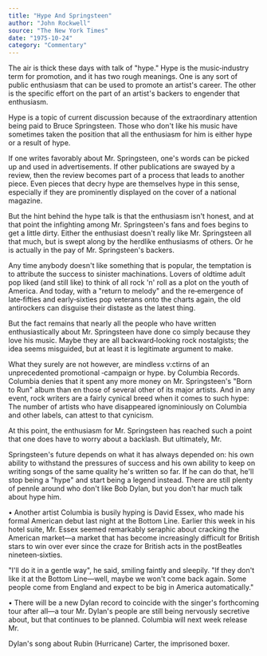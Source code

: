 ```yaml
---
title: "Hype And Springsteen"
author: "John Rockwell"
source: "The New York Times"
date: "1975-10-24"
category: "Commentary"
---
```


The air is thick these days with talk of "hype." Hype is the music‐industry term for promotion, and it has two rough meanings. One is any sort of public enthusiasm that can be used to promote an artist's career. The other is the specific effort on the part of an artist's backers to engender that enthusiasm.

Hype is a topic of current discussion because of the extraordinary attention being paid to Bruce Springsteen. Those who don't like his music have sometimes taken the position that all the enthusiasm for him is either hype or a result of hype.

If one writes favorably about Mr. Springsteen, one's words can be picked up and used in advertisements. If other publications are swayed by a review, then the review becomes part of a process that leads to another piece. Even pieces that decry hype are themselves hype in this sense, especially if they are prominently displayed on the cover of a national magazine.

But the hint behind the hype talk is that the enthusiasm isn't honest, and at that point the infighting among Mr. Springsteen's fans and foes begins to get a little dirty. Either the enthusiast doesn't really like Mr. Springsteen all that much, but is swept along by the herdlike enthusiasms of others. Or he is actually in the pay of Mr. Springsteen's backers.

Any time anybody doesn't like something that is popular, the temptation is to attribute the success to sinister machinations. Lovers of oldtime adult pop liked (and still like) to think of all rock 'n' roll as a plot on the youth of America. And today, with a "return to melody" and the re‐emergence of late‐fifties and early‐sixties pop veterans onto the charts again, the old antirockers can disguise their distaste as the latest thing.

But the fact remains that nearly all the people who have written enthusiastically about Mr. Springsteen have done co simply because they love his music. Maybe they are all backward‐looking rock nostalgists; the idea seems misguided, but at least it is legitimate argument to make.

What they surely are not however, are mindless v:ctirns of an unprecedented promotional ‐campaign or hype. by Columbia Records. Columbia denies that it spent any more money on Mr. Springsteen's "Born to Run" album than en those of several other of its major artists. And in any event, rock writers are a fairly cynical breed when it comes to such hype: The number of artists who have disappeared ignominiously on Columbia and other labels, can attest to that cynicism.

At this point, the enthusiasm for Mr. Springsteen has reached such a point that one does have to worry about a backlash. But ultimately, Mr.

Springsteen's future depends on what it has always depended on: his own ability to withstand the pressures of success and his own ability to keep on writing songs of the same quality he's written so far. If he can do that, he'll stop being a "hype" and start being a legend instead. There are still plenty of pennle around who don't like Bob Dylan, but you don't har much talk about hype him.

• Another artist Columbia is busily hyping is David Essex, who made his formal American debut last night at the Bottom Line. Earlier this week in his hotel suite, Mr. Essex seemed remarkably seraphic about cracking the American market—a market that has become increasingly difficult for British stars to win over ever since the craze for British acts in the postBeatles nineteen‐sixties.

"I'll do it in a gentle way", he said, smiling faintly and sleepily. "If they don't like it at the Bottom Line—well, maybe we won't come back again. Some people come from England and expect to be big in America automatically."

• There will be a new Dylan record to coincide with the singer's forthcoming tour after all—a tour Mr. Dylan's people are still being nervously secretive about, but that continues to be planned. Columbia will next week release Mr.

Dylan's song about Rubin (Hurricane) Carter, the imprisoned boxer.
